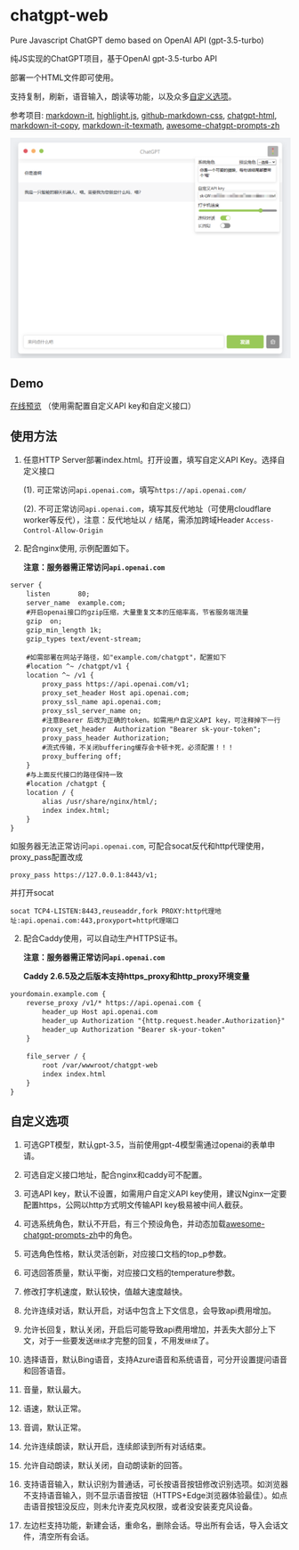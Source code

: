 # chatgpt-web
Pure Javascript ChatGPT demo based on OpenAI API (gpt-3.5-turbo)

纯JS实现的ChatGPT项目，基于OpenAI gpt-3.5-turbo API

部署一个HTML文件即可使用。

支持复制，刷新，语音输入，朗读等功能，以及众多[自定义选项](#自定义选项)。

参考项目: 
[markdown-it](https://github.com/markdown-it/markdown-it), 
[highlight.js](https://github.com/highlightjs/highlight.js), 
[github-markdown-css](https://github.com/sindresorhus/github-markdown-css), 
[chatgpt-html](https://github.com/slippersheepig/chatgpt-html), 
[markdown-it-copy](https://github.com/ReAlign/markdown-it-copy), 
[markdown-it-texmath](https://github.com/goessner/markdown-it-texmath), 
[awesome-chatgpt-prompts-zh](https://github.com/PlexPt/awesome-chatgpt-prompts-zh)

![示例](https://github.com/xqdoo00o/chatgpt-web/blob/main/example.png)

## Demo

[在线预览](https://xqdoo00o.github.io/chatgpt-web/) （使用需配置自定义API key和自定义接口）

## 使用方法
1. 任意HTTP Server部署index.html。打开设置，填写自定义API Key。选择自定义接口

    (1). 可正常访问`api.openai.com`，填写`https://api.openai.com/`

    (2). 不可正常访问`api.openai.com`，填写其反代地址（可使用cloudflare worker等反代），注意：反代地址以 `/` 结尾，需添加跨域Header `Access-Control-Allow-Origin`
2. 配合nginx使用, 示例配置如下。

    **注意：服务器需正常访问`api.openai.com`**
```
server {
    listen       80;
    server_name  example.com;
    #开启openai接口的gzip压缩，大量重复文本的压缩率高，节省服务端流量
    gzip  on;
    gzip_min_length 1k;
    gzip_types text/event-stream;

    #如需部署在网站子路径，如"example.com/chatgpt"，配置如下
    #location ^~ /chatgpt/v1 {
    location ^~ /v1 {
        proxy_pass https://api.openai.com/v1;
        proxy_set_header Host api.openai.com;
        proxy_ssl_name api.openai.com;
        proxy_ssl_server_name on;
        #注意Bearer 后改为正确的token。如需用户自定义API key，可注释掉下一行
        proxy_set_header  Authorization "Bearer sk-your-token";
        proxy_pass_header Authorization;
        #流式传输，不关闭buffering缓存会卡顿卡死，必须配置！！！
        proxy_buffering off;
    }
    #与上面反代接口的路径保持一致
    #location /chatgpt {
    location / {
        alias /usr/share/nginx/html/;
        index index.html;
    }
}
```
如服务器无法正常访问`api.openai.com`, 可配合socat反代和http代理使用，proxy_pass配置改成
```
proxy_pass https://127.0.0.1:8443/v1;
```
并打开socat
```
socat TCP4-LISTEN:8443,reuseaddr,fork PROXY:http代理地址:api.openai.com:443,proxyport=http代理端口
```
2. 配合Caddy使用，可以自动生产HTTPS证书。

   **注意：服务器需正常访问`api.openai.com`**

   **Caddy 2.6.5及之后版本支持https_proxy和http_proxy环境变量**
```
yourdomain.example.com {
	reverse_proxy /v1/* https://api.openai.com {
		header_up Host api.openai.com
		header_up Authorization "{http.request.header.Authorization}"
		header_up Authorization "Bearer sk-your-token"
	}

	file_server / {
		root /var/wwwroot/chatgpt-web
		index index.html
	}
}

```

## 自定义选项

1. 可选GPT模型，默认gpt-3.5，当前使用gpt-4模型需通过openai的表单申请。

2. 可选自定义接口地址，配合nginx和caddy可不配置。

3. 可选API key，默认不设置，如需用户自定义API key使用，建议Nginx一定要配置https，公网以http方式明文传输API key极易被中间人截获。

4. 可选系统角色，默认不开启，有三个预设角色，并动态加载[awesome-chatgpt-prompts-zh](https://github.com/PlexPt/awesome-chatgpt-prompts-zh)中的角色。

5. 可选角色性格，默认灵活创新，对应接口文档的top_p参数。

6. 可选回答质量，默认平衡，对应接口文档的temperature参数。

7. 修改打字机速度，默认较快，值越大速度越快。

8. 允许连续对话，默认开启，对话中包含上下文信息，会导致api费用增加。

9. 允许长回复，默认关闭，开启后可能导致api费用增加，并丢失大部分上下文，对于一些要发送`继续`才完整的回复，不用发`继续`了。

10. 选择语音，默认Bing语音，支持Azure语音和系统语音，可分开设置提问语音和回答语音。

11. 音量，默认最大。

12. 语速，默认正常。

13. 音调，默认正常。

14. 允许连续朗读，默认开启，连续郎读到所有对话结束。

15. 允许自动朗读，默认关闭，自动朗读新的回答。

16. 支持语音输入，默认识别为普通话，可长按语音按钮修改识别选项。如浏览器不支持语音输入，则不显示语音按钮（HTTPS+Edge浏览器体验最佳）。如点击语音按钮没反应，则未允许麦克风权限，或者没安装麦克风设备。

17. 左边栏支持功能，新建会话，重命名，删除会话。导出所有会话，导入会话文件，清空所有会话。